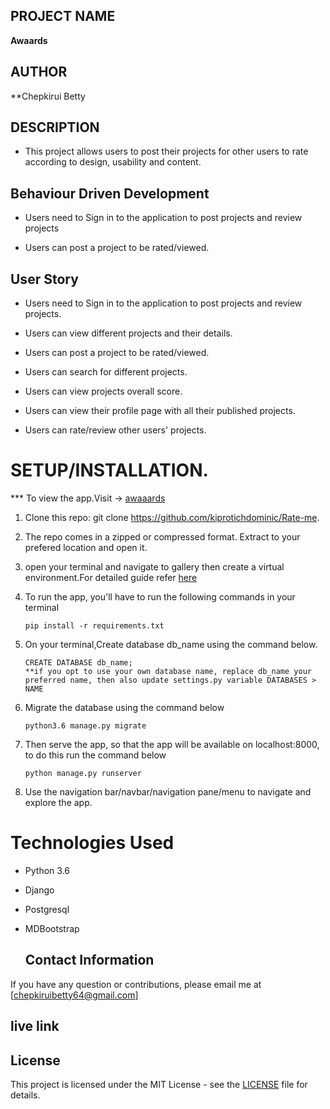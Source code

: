 ## PROJECT NAME 
**Awaards**


## AUTHOR 
**Chepkirui Betty

## DESCRIPTION
- This project allows users to post their projects for other users to rate according to design, usability and content. 



## Behaviour Driven Development
- Users need to Sign in to the application to post projects and review projects

- Users can post a project to be rated/viewed.


## User Story

- Users need to Sign in to the application to post projects and review projects.

- Users can view different projects and their details. 

- Users can post a project to be rated/viewed.

- Users can search for different projects.

-  Users can view projects overall score. 

-  Users can view their profile page with all their published projects. 

-  Users can rate/review other users' projects.



# **SETUP/INSTALLATION.**

*** To view the app.Visit -> [awaaards]()

1. Clone this repo: git clone https://github.com/kiprotichdominic/Rate-me.
2. The repo comes in a zipped or compressed format. Extract to your prefered location and open it.
3. open your terminal and navigate to gallery then create a virtual environment.For detailed guide refer  [here](https://packaging.python.org/guides/installing-using-pip-and-virtualenv/)
3. To run the app, you'll have to run the following commands in your terminal
    
    
       pip install -r requirements.txt
4. On your terminal,Create database db_name using the command below.


       CREATE DATABASE db_name; 
       **if you opt to use your own database name, replace db_name your preferred name, then also update settings.py variable DATABASES > NAME

5. Migrate the database using the command below


       python3.6 manage.py migrate
6. Then serve the app, so that the app will be available on localhost:8000, to do this run the command below


       python manage.py runserver
7. Use the navigation bar/navbar/navigation pane/menu to navigate and explore the app.


# Technologies Used

* Python 3.6
* Django
* Postgresql
* MDBootstrap





  

  ## Contact Information   
If you have any question or contributions, please email me at [chepkiruibetty64@gmail.com]  


## live link 


## License
This project is licensed under the MIT License - see the [LICENSE](LICENSE) file for details.